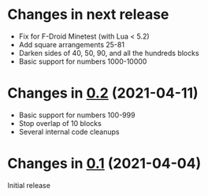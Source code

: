 Changes in next release
=======================

 * Fix for F-Droid Minetest (with Lua < 5.2)
 * Add square arrangements 25-81
 * Darken sides of 40, 50, 90, and all the hundreds blocks
 * Basic support for numbers 1000-10000

Changes in [0.2](https://github.com/amalon/minetest-numeracy/releases/tag/v0.2) (2021-04-11)
==============

 * Basic support for numbers 100-999
 * Stop overlap of 10 blocks
 * Several internal code cleanups

Changes in [0.1](https://github.com/amalon/minetest-numeracy/releases/tag/v0.1) (2021-04-04)
============================================================================================
Initial release
